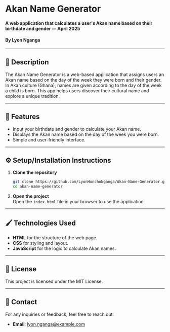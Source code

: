 # Akan Name Generator  

#### A web application that calculates a user's Akan name based on their birthdate and gender — April 2025  
#### By **Lyon Nganga**

---

## 📖 Description  
The Akan Name Generator is a web-based application that assigns users an Akan name based on the day of the week they were born and their gender. In Akan culture (Ghana), names are given according to the day of the week a child is born. This app helps users discover their cultural name and explore a unique tradition.

---

## 🌟 Features  
- Input your birthdate and gender to calculate your Akan name.  
- Displays the Akan name based on the day of the week you were born.  
- Simple and user-friendly interface.  

---

## ⚙️ Setup/Installation Instructions  

1. **Clone the repository**  
   ```bash
   git clone https://github.com/LyonHunchoNganga/Akan-Name-Generator.git
   cd akan-name-generator
   ```

2. **Open the project**  
   Open the `index.html` file in your browser to use the application.

---

## 🖌️ Technologies Used  
- **HTML** for the structure of the web page.  
- **CSS** for styling and layout.  
- **JavaScript** for the logic to calculate Akan names.  

---

## 📝 License  
This project is licensed under the MIT License.  

---

## 📧 Contact  
For any inquiries or feedback, feel free to reach out:  
- **Email**: lyon.nganga@example.com   

